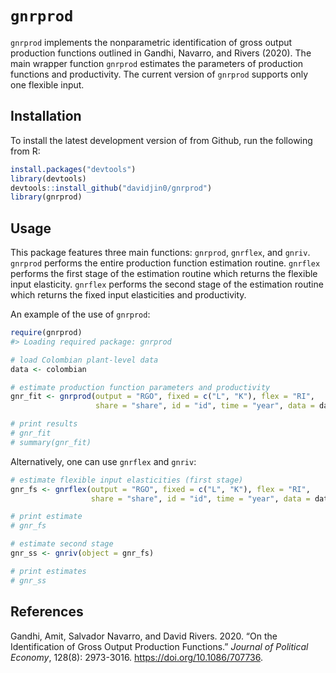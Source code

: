 
<!-- README.md is generated from README.Rmd. Please edit that file -->

# `gnrprod`

`gnrprod` implements the nonparametric identification of gross output
production functions outlined in Gandhi, Navarro, and Rivers (2020). The
main wrapper function `gnrprod` estimates the parameters of production
functions and productivity. The current version of `gnrprod` supports
only one flexible input.

## Installation

To install the latest development version of  from Github, run the
following from R:

``` r
install.packages("devtools")
library(devtools)
devtools::install_github("davidjin0/gnrprod")
library(gnrprod)
```

## Usage

This package features three main functions: `gnrprod`, `gnrflex`, and
`gnriv`. `gnrprod` performs the entire production function estimation
routine. `gnrflex` performs the first stage of the estimation routine
which returns the flexible input elasticity. `gnrflex` performs the
second stage of the estimation routine which returns the fixed input
elasticities and productivity.

An example of the use of `gnrprod`:

``` r
require(gnrprod)
#> Loading required package: gnrprod

# load Colombian plant-level data
data <- colombian

# estimate production function parameters and productivity
gnr_fit <- gnrprod(output = "RGO", fixed = c("L", "K"), flex = "RI",
                   share = "share", id = "id", time = "year", data = data)

# print results
# gnr_fit
# summary(gnr_fit)
```

Alternatively, one can use `gnrflex` and `gnriv`:

``` r
# estimate flexible input elasticities (first stage)
gnr_fs <- gnrflex(output = "RGO", fixed = c("L", "K"), flex = "RI",
                  share = "share", id = "id", time = "year", data = data)

# print estimate
# gnr_fs

# estimate second stage
gnr_ss <- gnriv(object = gnr_fs)

# print estimates
# gnr_ss
```

## References

Gandhi, Amit, Salvador Navarro, and David Rivers. 2020. “On the
Identification of Gross Output Production Functions.” *Journal of
Political Economy*, 128(8): 2973-3016. <https://doi.org/10.1086/707736>.
